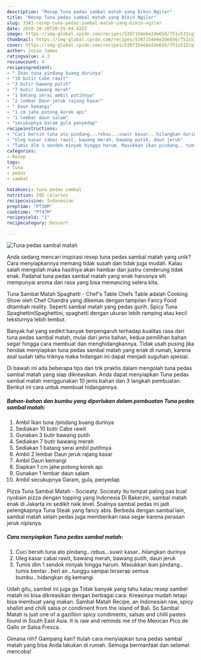 ```yaml
---
description: "Resep Tuna pedas sambal matah yang Bikin Ngiler"
title: "Resep Tuna pedas sambal matah yang Bikin Ngiler"
slug: 3341-resep-tuna-pedas-sambal-matah-yang-bikin-ngiler
date: 2020-10-20T20:55:04.432Z
image: https://img-global.cpcdn.com/recipes/5397154e6e2de656/751x532cq70/tuna-pedas-sambal-matah-foto-resep-utama.jpg
thumbnail: https://img-global.cpcdn.com/recipes/5397154e6e2de656/751x532cq70/tuna-pedas-sambal-matah-foto-resep-utama.jpg
cover: https://img-global.cpcdn.com/recipes/5397154e6e2de656/751x532cq70/tuna-pedas-sambal-matah-foto-resep-utama.jpg
author: Josie James
ratingvalue: 4.3
reviewcount: 4
recipeingredient:
- " Ikan tuna pindang buang durinya"
- "10 butir Cabe rawit"
- "3 butir bawang putih"
- "7 butir bawang merah"
- "1 batang serai ambil putihnya"
- "2 lembar Daun jeruk rajang kasar"
- " Daun kemangi"
- "1 cm jahe potong korek api"
- "1 lembar daun salam"
- "secukupnya Garam gula penyedap"
recipeinstructions:
- "Cuci bersih tuna ato pindang...rebus...suwir kasar...hilangkan durinya"
- "Uleg kasar cabai rawit, bawang merah, bawang putih, daun jeruk"
- "Tumis dlm 1 sendok minyak hingga harum. Masukkan ikan pindang.. tumis bentar...beri air...tunggu sampai terserap semua bumbu...hidangkan dg kemangi"
categories:
- Resep
tags:
- tuna
- pedas
- sambal

katakunci: tuna pedas sambal 
nutrition: 295 calories
recipecuisine: Indonesian
preptime: "PT30M"
cooktime: "PT47M"
recipeyield: "1"
recipecategory: Dessert

---
```



![Tuna pedas sambal matah](https://img-global.cpcdn.com/recipes/5397154e6e2de656/751x532cq70/tuna-pedas-sambal-matah-foto-resep-utama.jpg)

Anda sedang mencari inspirasi resep tuna pedas sambal matah yang unik? Cara menyiapkannya memang tidak susah dan tidak juga mudah. Kalau salah mengolah maka hasilnya akan hambar dan justru cenderung tidak enak. Padahal tuna pedas sambal matah yang enak harusnya sih mempunyai aroma dan rasa yang bisa memancing selera kita.

Tuna Sambal Matah Spaghetti - Chef&#39;s Table Chefs Table adalah Cooking Show oleh Chef Chandra yang dikemas dengan tampilan Fancy Food ditambah reality. Seperti sambal matah yang pedas gurih. Spicy Tuna SpaghettiniSpaghettini, spaghetti dengan ukuran lebih ramping atau kecil teksturnya lebih lembut.

Banyak hal yang sedikit banyak berpengaruh terhadap kualitas rasa dari tuna pedas sambal matah, mulai dari jenis bahan, kedua pemilihan bahan segar hingga cara membuat dan menghidangkannya. Tidak usah pusing jika hendak menyiapkan tuna pedas sambal matah yang enak di rumah, karena asal sudah tahu triknya maka hidangan ini dapat menjadi suguhan spesial.


Di bawah ini ada beberapa tips dan trik praktis dalam mengolah tuna pedas sambal matah yang siap dikreasikan. Anda dapat menyiapkan Tuna pedas sambal matah menggunakan 10 jenis bahan dan 3 langkah pembuatan. Berikut ini cara untuk membuat hidangannya.

<!--inarticleads1-->

##### Bahan-bahan dan bumbu yang diperlukan dalam pembuatan Tuna pedas sambal matah:

1. Ambil  Ikan tuna /pindang buang durinya
1. Sediakan 10 butir Cabe rawit
1. Gunakan 3 butir bawang putih
1. Sediakan 7 butir bawang merah
1. Sediakan 1 batang serai ambil putihnya
1. Ambil 2 lembar Daun jeruk rajang kasar
1. Ambil  Daun kemangi
1. Siapkan 1 cm jahe potong korek api
1. Gunakan 1 lembar daun salam
1. Ambil secukupnya Garam, gula, penyedap


Pizza Tuna Sambal Matah - Socieaty. Socieaty itu tempat paling pas buat nyobain pizza dengan topping yang Indonesia Di Bakerzin, sambal matah enak di Jakarta ini sedikit naik level. Soalnya sambal pedas ini jadi pelengkapnya Tuna Steak yang fancy abis. Berbeda dengan sambal lain, sambal matah selain pedas juga memberikan rasa segar karena perasan jeruk nipisnya. 

<!--inarticleads2-->

##### Cara menyiapkan Tuna pedas sambal matah:

1. Cuci bersih tuna ato pindang...rebus...suwir kasar...hilangkan durinya
1. Uleg kasar cabai rawit, bawang merah, bawang putih, daun jeruk
1. Tumis dlm 1 sendok minyak hingga harum. Masukkan ikan pindang.. tumis bentar...beri air...tunggu sampai terserap semua bumbu...hidangkan dg kemangi


Udah gitu, sambel ini juga ga Tidak banyak yang tahu kalau resep sambel matah ini bisa dikreasikan dengan berbagai cara. Kreasinya mudah tetapi bisa membuat yang makan. Sambal Matah Recipe, an Indonesian raw, spicy shallot and chilli salsa or condiment from the island of Bali. So Sambal Matah is just one of a gazillion spicy condiments, salsas and chilli pastes found in South East Asia. It is raw and reminds me of the Mexican Pico de Gallo or Salsa Fresca. 

Gimana nih? Gampang kan? Itulah cara menyiapkan tuna pedas sambal matah yang bisa Anda lakukan di rumah. Semoga bermanfaat dan selamat mencoba!
